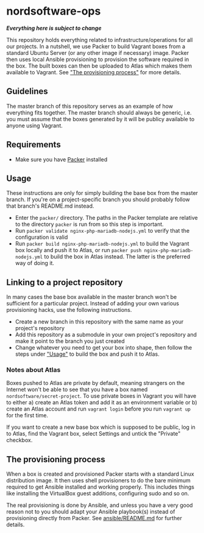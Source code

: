 # nordsoftware-ops

**_Everything here is subject to change_**

This repository holds everything related to infrastructure/operations for all our projects. In a nutshell, we use 
Packer to build Vagrant boxes from a standard Ubuntu Server (or any other image if necessary) image. Packer then uses 
local Ansible provisioning to provision the software required in the box. The built boxes can then be uploaded to 
Atlas which makes them available to Vagrant. See ["The provisioning process"](#the-provisioning-process) for more details.

## Guidelines

The master branch of this repository serves as an example of how everything fits together. The master branch should 
always be generic, i.e. you must assume that the boxes generated by it will be publicy available to anyone using 
Vagrant.

## Requirements

* Make sure you have [Packer](https://packer.io/) installed

## Usage

These instructions are only for simply building the base box from the master branch. If you're on a project-specific 
branch you should probably follow that branch's README.md instead.

* Enter the `packer/` directory. The paths in the Packer template are relative to the directory `packer` is run from 
so this step is important.
* Run `packer validate nginx-php-mariadb-nodejs.yml` to verify that the configuration is valid
* Run `packer build nginx-php-mariadb-nodejs.yml` to build the Vagrant box locally and push it to 
Atlas, or run `packer push nginx-php-mariadb-nodejs.yml` to build the box in Atlas instead. The latter is the 
preferred way of doing it.

## Linking to a project repository

In many cases the base box available in the master branch won't be sufficient for a particular project. Instead of 
adding your own various provisioning hacks, use the following instructions.

* Create a new branch in this repository with the same name as your project's repository
* Add this repository as a submodule in your own project's repository and make it point to the branch you just created
* Change whatever you need to get your box into shape, then follow the steps under ["Usage"](#usage) to build the box and push 
 it to Atlas.
 
### Notes about Atlas

Boxes pushed to Atlas are private by default, meaning strangers on the Internet won't be able to see that you have a 
box named `nordsoftware/secret-project`. To use private boxes in Vagrant you will have to either a) create an Atlas 
token and add it as an environment variable or b) create an Atlas account and run `vagrant login` before you run 
`vagrant up` for the first time.

If you want to create a new base box which is supposed to be public, log in to Atlas, find the Vagrant box, select 
Settings and untick the "Private" checkbox.

## The provisioning process

When a box is created and provisioned Packer starts with a standard Linux distribution image. It then uses shell 
provisioners to do the bare minimum required to get Ansible installed and working properly. This includes things like 
installing the VirtualBox guest additions, configuring sudo and so on.
 
The real provisioning is done by Ansible, and unless you have a very good reason not to you should adapt your Ansible 
playbook(s) instead of provisioning directly from Packer. See [ansible/README.md](ansible/README.md) for further 
details.
